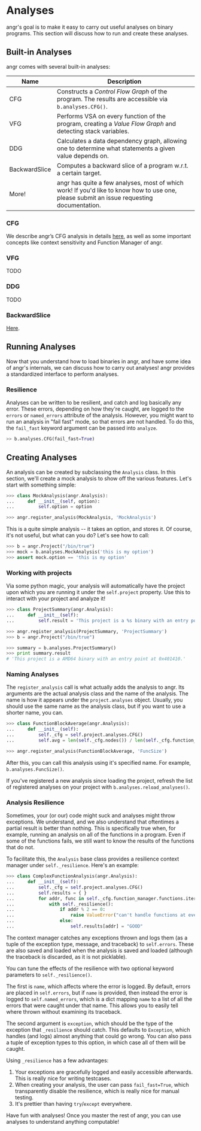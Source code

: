 # Analyses

angr's goal is to make it easy to carry out useful analyses on binary programs.
This section will discuss how to run and create these analyses.

## Built-in Analyses

angr comes with several built-in analyses:

| Name          | Description                                                                                                                               |
| --------      | -------------                                                                                                                             |
| CFG           | Constructs a *Control Flow Graph* of the program. The results are accessible via `b.analyses.CFG()`.                                      |
| VFG           | Performs VSA on every function of the program, creating a *Value Flow Graph* and detecting stack variables.                               |
| DDG           | Calculates a data dependency graph, allowing one to determine what statements a given value depends on.                                   |
| BackwardSlice | Computes a backward slice of a program w.r.t. a certain target.                                                                           |
| More!         | angr has quite a few analyses, most of which work! If you'd like to know how to use one, please submit an issue requesting documentation. |

### CFG

We describe angr’s CFG analysis in details [here](analyses/cfg.md), as well as some important concepts like context sensitivity and Function Manager of angr.

### VFG

TODO

### DDG

TODO

### BackwardSlice

[Here](analyses/backward_slice.md).

## Running Analyses

Now that you understand how to load binaries in angr, and have some idea of angr's internals, we can discuss how to carry out analyses!
angr provides a standardized interface to perform analyses.

### Resilience

Analyses can be written to be resilient, and catch and log basically any error.
These errors, depending on how they're caught, are logged to the `errors` or `named_errors` attribute of the analysis.
However, you might want to run an analysis in "fail fast" mode, so that errors are not handled.
To do this, the `fail_fast` keyword argument can be passed into `analyze`.

```python
>> b.analyses.CFG(fail_fast=True)
```

## Creating Analyses

An analysis can be created by subclassing the `Analysis` class.
In this section, we'll create a mock analysis to show off the various features.
Let's start with something simple:

```python
>>> class MockAnalysis(angr.Analysis):
... 	def __init__(self, option):
... 		self.option = option

>>> angr.register_analysis(MockAnalysis, 'MockAnalysis')
```

This is a quite simple analysis -- it takes an option, and stores it.
Of course, it's not useful, but what can you do?
Let's see how to call:

```python
>>> b = angr.Project("/bin/true")
>>> mock = b.analyses.MockAnalysis('this is my option')
>>> assert mock.option == 'this is my option'
```

### Working with projects

Via some python magic, your analysis will automatically have the project upon which you are running it under the `self.project` property.
Use this to interact with your project and analyze it!

```python
>>> class ProjectSummary(angr.Analysis):
...     def __init__(self):
...         self.result = 'This project is a %s binary with an entry point at %#x.' % (self.project.arch.name, self.project.entry)

>>> angr.register_analysis(ProjectSummary, 'ProjectSummary')
>>> b = angr.Project("/bin/true")

>>> summary = b.analyses.ProjectSummary()
>>> print summary.result
# 'This project is a AMD64 binary with an entry point at 0x401410.'
```



### Naming Analyses

The `register_analysis` call is what actually adds the analysis to angr.
Its arguments are the actual analysis class and the name of the analysis.
The name is how it appears under the `project.analyses` object.
Usually, you should use the same name as the analysis class, but if you want to use a shorter name, you can.

```python
>>> class FunctionBlockAverage(angr.Analysis):
...     def __init__(self):
...         self._cfg = self.project.analyses.CFG()
...         self.avg = len(self._cfg.nodes()) / len(self._cfg.function_manager.functions)

>>> angr.register_analysis(FunctionBlockAverage, 'FuncSize')
```

After this, you can call this analysis using it's specified name. For example, `b.analyses.FuncSize()`.

If you've registered a new analysis since loading the project, refresh the list of registered analyses on your project with `b.analyses.reload_analyses()`.

### Analysis Resilience

Sometimes, your (or our) code might suck and analyses might throw exceptions.
We understand, and we also understand that oftentimes a partial result is better than nothing.
This is specifically true when, for example, running an analysis on all of the functions in a program.
Even if some of the functions fails, we still want to know the results of the functions that do not.

To facilitate this, the `Analysis` base class provides a resilience context manager under `self._resilience`.
Here's an example:

```python
>>> class ComplexFunctionAnalysis(angr.Analysis):
...     def __init__(self):
...         self._cfg = self.project.analyses.CFG()
...         self.results = { }
...         for addr, func in self._cfg.function_manager.functions.iteritems():
...             with self._resilience():
...                 if addr % 2 == 0:
...                     raise ValueError("can't handle functions at even addresses")
...                 else:
...                     self.results[addr] = "GOOD"
```

The context manager catches any exceptions thrown and logs them (as a tuple of the exception type, message, and traceback) to `self.errors`.
These are also saved and loaded when the analysis is saved and loaded (although the traceback is discarded, as it is not picklable).

You can tune the effects of the resilience with two optional keyword parameters to `self._resilience()`.

The first is `name`, which affects where the error is logged.
By default, errors are placed in `self.errors`, but if `name` is provided, then instead the error is logged to `self.named_errors`, which is a dict mapping `name` to a list of all the errors that were caught under that name.
This allows you to easily tell where thrown without examining its traceback.

The second argument is `exception`, which should be the type of the exception that `_resilience` should catch.
This defaults to `Exception`, which handles (and logs) almost anything that could go wrong.
You can also pass a tuple of exception types to this option, in which case all of them will be caught.

Using `_resilience` has a few advantages:

1. Your exceptions are gracefully logged and easily accessible afterwards. This is really nice for writing testcases.
2. When creating your analysis, the user can pass `fail_fast=True`, which transparently disable the resilience, which is really nice for manual testing.
3. It's prettier than having `try`/`except` everywhere.

Have fun with analyses! Once you master the rest of angr, you can use analyses to understand anything computable!
